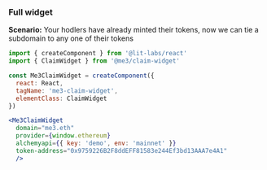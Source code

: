 ### Full widget

**Scenario:** Your hodlers have already minted their tokens, now we can tie a subdomain to any one of their tokens

```jsx
import { createComponent } from '@lit-labs/react'
import { ClaimWidget } from '@me3/claim-widget'

const Me3ClaimWidget = createComponent({
  react: React,
  tagName: 'me3-claim-widget',
  elementClass: ClaimWidget
})

<Me3ClaimWidget
  domain="me3.eth"
  provider={window.ethereum}
  alchemyapi={{ key: 'demo', env: 'mainnet' }}
  token-address="0x9759226B2F8ddEFF81583e244Ef3bd13AAA7e4A1"
  />
```

